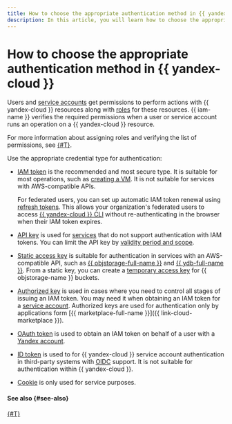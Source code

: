 ```yaml
---
title: How to choose the appropriate authentication method in {{ yandex-cloud }}
description: In this article, you will learn how to choose the appropriate authentication method in {{ yandex-cloud }}.
---
```


# How to choose the appropriate authentication method in {{ yandex-cloud }}

Users and [service accounts](../users/service-accounts.md) get permissions to perform actions with {{ yandex-cloud }} resources along with [roles](../../roles-reference.md) for these resources. {{ iam-name }} verifies the required permissions when a user or service account runs an operation on a {{ yandex-cloud }} resource.

For more information about assigning roles and verifying the list of permissions, see [{#T}](../access-control/index.md).

Use the appropriate credential type for authentication:

* [IAM token](iam-token.md) is the recommended and most secure type. It is suitable for most operations, such as [creating a VM](../../../compute/operations/vm-create/create-linux-vm.md). It is not suitable for services with AWS-compatible APIs.

    For federated users, you can set up automatic IAM token renewal using [refresh tokens](./refresh-token.md). This allows your organization's federated users to access [{{ yandex-cloud }} CLI](../../../cli/index.yaml) without re-authenticating in the browser when their IAM token expires.
* [API key](api-key.md) is used for [services](api-key.md#supported-services) that do not support authentication with IAM tokens. You can limit the API key by [validity period and scope](api-key.md#scoped-api-keys).
* [Static access key](access-key.md) is suitable for authentication in services with an AWS-compatible API, such as [{{ objstorage-full-name }}](../../../storage/index.yaml) and [{{ ydb-full-name }}](../../../ydb/index.yaml). From a static key, you can create a [temporary access key](sts.md) for {{ objstorage-name }} buckets.
* [Authorized key](key.md) is used in cases where you need to control all stages of issuing an IAM token. You may need it when obtaining an IAM token for a [service account](../../operations/iam-token/create-for-sa#via-jwt). Authorized keys are used for authentication only by applications form [{{ marketplace-full-name }}]({{ link-cloud-marketplace }}).
* [OAuth token](oauth-token.md) is used to obtain an IAM token on behalf of a user with a [Yandex account](../users/accounts.md#passport).
* [ID token](id-token.md) is used to for {{ yandex-cloud }} service account authentication in third-party systems with [OIDC](https://en.wikipedia.org/wiki/OpenID#OpenID_Connect_(OIDC)) support. It is not suitable for authentication within {{ yandex-cloud }}.
* [Cookie](cookie.md) is only used for service purposes.


#### See also {#see-also}

[{#T}](../users/accounts.md)